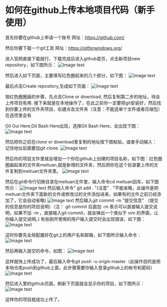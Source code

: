 # 如何在github上传本地项目代码（新手使用）
首先你要在github上申请一个账号
网址：https://github.com/

然后你要下载一个git工具
网址：https://gitforwindows.org/

进入官网直接下载就行，下载完成后进入github首页，点击新项目new repository，如下图所示：
![Image text](https://github.com/15234477664/github-upload/blob/master/img/1.png)

然后进入如下页面，主要填写红色圈起来的几个部分，如下图：
![Image text](https://github.com/15234477664/github-upload/blob/master/img/2.png)

最后点击Create repository,生成如下页面：
![Image text](https://github.com/15234477664/github-upload/blob/master/img/3.png)

按红色圈圈画的步骤，先点击Clone or download, 然后复制第二步的地址，待会上传项目有用.
接下来就是在本地操作了，在此之前你一定要把git安装好，然后找到你要上传的文件夹项目，右键点击文件夹（注意：不能选单个文件或者压缩包）在选项里会有

Git Gui Here,Git Bash Here出现，选择Git Bash Here，会出现下图：
![Image text](https://github.com/15234477664/github-upload/blob/master/img/4.png)

然后把你之前在clone or download里复制的地址按下图粘贴，或者手动输入：
记住地址前面要加git clone.
![Image text](https://github.com/15234477664/github-upload/blob/master/img/5.png)


然后你的项目文件里就会增加一个你在github上创建的项目名称，如下图：红色圈圈画起来的文件夹meituan,就是新增的文件夹，然后把你在这个目录要上传的文件复制到meituan文件夹里。
![Image text](https://github.com/15234477664/github-upload/blob/master/img/6.png)

然后在git命令行切换目录在meituan文件里，输入命令cd meituan回车，如下图所示：
![Image text](https://github.com/15234477664/github-upload/blob/master/img/7.png)
然后输入命令" git add . "(注意" . "不能省略，此操作是把meituan文件夹下面新的文件或修改过的文件添加进来，如果有的文件之前已经添加了，它会自动省略)
![Image text](https://github.com/15234477664/github-upload/blob/master/img/8.png)
然后输入git commit  -m  "提交信息" （提交的信息是你的项目说明）（注： git commit 后面加 -m 表示可以直接输入提交说明，如果不加 -m ，直接输入git commit，就会弹出一个类似于 vim 的界面，让你输入提交说明。)
有些刚开使用的用户输入提交时会出现错误，如下图：
![Image text](https://github.com/15234477664/github-upload/blob/master/img/9.png)

这时你要先全局配置好在git上的用户名和邮箱，如下图所示输入命令：
![Image text](https://github.com/15234477664/github-upload/blob/master/img/10.png)

然后再输入提交的命令，如图：
![Image text](https://github.com/15234477664/github-upload/blob/master/img/11.png)

这样就快上传成功了，最后输入命令git push -u origin master（此操作目的是把本地仓库push到github上面，此步骤需要你输入登录github上的帐号和密码）
![Image text](https://github.com/15234477664/github-upload/blob/master/img/12.png)

然后进入里的github页面，刷新下页面就会显示你的项目，如下图所示：
![Image text](https://github.com/15234477664/github-upload/blob/master/img/13.png)

这样你的项目就成功上传了。
